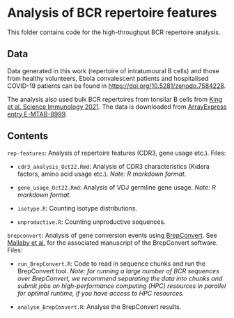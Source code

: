 # Analysis of BCR repertoire features

This folder contains code for the high-throughput BCR repertoire analysis.

## Data

Data generated in this work (repertoire of intratumoural B cells) and those from healthy volunteers, Ebola convalescent patients and hospitalised COVID-19 patients can be found in <https://doi.org/10.5281/zenodo.7584228>.

The analysis also used bulk BCR repertoires from tonsilar B cells from [King et al. Science Immunology 2021](https://doi.org/10.1126/sciimmunol.abe6291). The data is downloaded from [ArrayExpress entry E-MTAB-8999](https://www.ebi.ac.uk/biostudies/arrayexpress/studies/E-MTAB-8999).

## Contents

`rep-features`: Analysis of repertoire features (CDR3, gene usage etc.). Files: 

* `cdr3_analysis_Oct22.Rmd`: Analysis of CDR3 characteristics (Kidera factors, amino acid usage etc.). *Note: R markdown format*.

* `gene_usage_Oct22.Rmd`: Analysis of VDJ germline gene usage. *Note: R markdown format*. 

* `isotype.R`: Counting isotype distributions.

* `unproductive.R`: Counting unproductive sequences.

`brepconvert`: Analysis of gene conversion events using [BrepConvert](https://github.com/Fraternalilab/BrepConvert/). See [Mallaby et al.]() for the associated manuscript of the BrepConvert software. Files:

* `run_BrepConvert.R`: Code to read in sequence chunks and run the BrepConvert tool. *Note: for running a large number of BCR sequences over BrepConvert, we recommend separating the data into chunks and submit jobs on high-performance computing (HPC) resources in parallel for optimal runtime, if you have access to HPC resources.*

* `analyse_BrepConvert.R`: Analyse the BrepConvert results.

